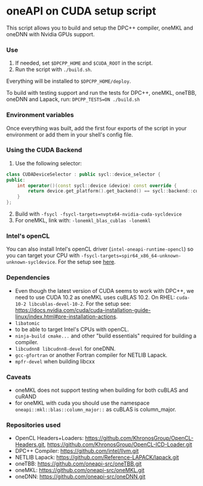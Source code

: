 # oneAPI on CUDA setup script

This script allows you to build and setup the DPC++ compiler, oneMKL and oneDNN with Nvidia GPUs support. 

### Use
1. If needed, set `$DPCPP_HOME` and `$CUDA_ROOT` in the script.
2. Run the script with ```./build.sh```.

Everything will be installed to `$DPCPP_HOME/deploy`. 

To build with testing support and run the tests for DPC++, oneMKL, oneTBB, oneDNN and Lapack, run: ```DPCPP_TESTS=ON ./build.sh```

### Environment variables
Once everything was built, add the first four exports of the script in your environment or add them in your shell's config file. 


### Using the CUDA Backend
1. Use the following selector:
```C++
class CUDADeviceSelector : public sycl::device_selector {
public:
    int operator()(const sycl::device &device) const override {
        return device.get_platform().get_backend() == sycl::backend::cuda ? 1 : -1;
    }
};
```
2. Build with `-fsycl -fsycl-targets=nvptx64-nvidia-cuda-sycldevice`
3. For oneMKL, link with: `-lonemkl_blas_cublas -lonemkl`


### Intel's openCL
You can also install Intel's openCL driver (`intel-oneapi-runtime-opencl`) so you can target your CPU with `-fsycl-targets=spir64_x86_64-unknown-unknown-sycldevice`. For the setup see [here](https://software.intel.com/content/www/us/en/develop/documentation/installation-guide-for-intel-oneapi-toolkits-linux/top/installation/install-using-package-managers.html).


### Dependencies
* Even though the latest version of CUDA seems to work with DPC++, we need to use CUDA 10.2 as oneMKL uses cuBLAS 10.2. On RHEL: `cuda-10-2 libcublas-devel-10-2`. For the setup see: https://docs.nvidia.com/cuda/cuda-installation-guide-linux/index.html#pre-installation-actions. 
* `libatomic`
*  to be able to target Intel's CPUs with openCL. 
* `ninja-build cmake...` and other "build essentials" required for building a compiler.
* `libcudnn8 libcudnn8-devel` for oneDNN.
* `gcc-gfortran` or another Fortran compiler for NETLIB Lapack.
* `mpfr-devel` when building libcxx

### Caveats
* oneMKL does not support testing when building for both cuBLAS and cuRAND
* for oneMKL with cuda you should use the namespace `oneapi::mkl::blas::column_major::` as cuBLAS is column_major. 

### Repositories used
- OpenCL Headers+Loaders: https://github.com/KhronosGroup/OpenCL-Headers.git, https://github.com/KhronosGroup/OpenCL-ICD-Loader.git
- DPC++ Compiler: https://github.com/intel/llvm.git
- NETLIB Lapack: https://github.com/Reference-LAPACK/lapack.git
- oneTBB: https://github.com/oneapi-src/oneTBB.git
- oneMKL: https://github.com/oneapi-src/oneMKL.git
- oneDNN: https://github.com/oneapi-src/oneDNN.git
